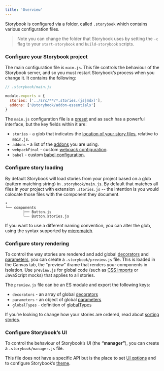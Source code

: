 ```yaml
---
title: 'Overview'
---
```


Storybook is configured via a folder, called `.storybook` which contains various configuration files. 

> Note you can change the folder that Storybook uses by setting the `-c` flag to your `start-storybook` and `build-storybook` scripts.


### Configure your Storybook project

The main configuration file is `main.js`. This file controls the behaviour of the Storybook server, and so you must restart Storybook’s process when you change it. It contains the following:

```js
// .storybook/main.js

module.exports = {
  stories: ['../src/**/*.stories.(js|mdx)'],
  addons: ['@storybook/addon-essentials']
}
```

The `main.js` configuration file is a [preset](../presets/introduction) and as such has a powerful interface, but the key fields within it are:

- `stories` - a glob that indicates the [location of your story files](#configure-story-loading), relative to `main.js`.
- `addons` - a list of the [addons](/addons) you are using.
- `webpackFinal` - custom [webpack configuration](./integration#extending-storybooks-webpack-config).
- `babel` - custom [babel configuration](integration#babel).

### Configure story loading

By default Storybook will load stories from your project based on a glob (pattern matching string) in `.storybook/main.js`. By default that matches all files in your project with extension `.stories.js` -- the intention is you would colocate those files with the component they document.

```
•
└── components
        ├── Button.js
        └── Button.stories.js
```

If you want to use a different naming convention, you can alter the glob, using the syntax supported by [micromatch](https://github.com/micromatch/micromatch#extended-globbing).

### Configure story rendering

To control the way stories are rendered and add global [decorators](../writing-stories/decorators#global-decorators) and [parameters](..writing-stories/parameters#global-parameters), you can create a  `.storybook/preview.js` file. This is loaded in the Canvas tab, the “preview” iframe that renders your components in isolation. Use `preview.js` for global code (such as [CSS imports](../get-started/setup#render-component-styles) or JavaScript mocks) that applies to all stories.

The `preview.js` file can be an ES module and export the following keys: 

- `decorators` - an array of global [decorators](../writing-stories/decorators#global-decorators)
- `parameters` - an object of global [parameters](..writing-stories/parameters#global-parameters)
- `globalTypes` - definition of [globalTypes](../essentials/toolbars-and-globals#global-types-and-the-toolbar-annotation)

If you’re looking to change how your stories are ordered, read about [sorting stories](../writing-stories/naming-components-and-hierarchy#sorting-stories).

### Configure Storybook’s UI

To control the behaviour of Storybook’s UI (the **“manager”**), you can create a `.storybook/manager.js` file.

This file does not have a specific API but is the place to set [UI options](./user-interface) and to configure Storybook’s [theme](./user-interface#theming).
